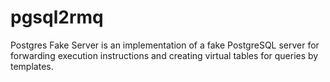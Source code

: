 
# pgsql2rmq

Postgres Fake Server is an implementation of a fake PostgreSQL server for forwarding execution instructions and creating virtual tables for queries by templates.
